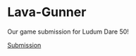# Lava-Gunner
Our game submission for Ludum Dare 50!

[Submission](https://ldjam.com/events/ludum-dare/50/$283206)
